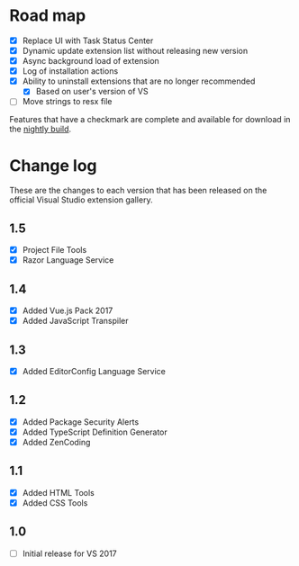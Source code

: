 # Road map

- [x] Replace UI with Task Status Center
- [x] Dynamic update extension list without releasing new version
- [x] Async background load of extension
- [x] Log of installation actions
- [x] Ability to uninstall extensions that are no longer recommended
  - [x] Based on user's version of VS
- [ ] Move strings to resx file

Features that have a checkmark are complete and available for
download in the
[nightly build](http://vsixgallery.com/extension/92e3e73b-510f-45bb-8aee-c637e83778b3/).

# Change log

These are the changes to each version that has been released
on the official Visual Studio extension gallery.

## 1.5

- [x] Project File Tools
- [x] Razor Language Service

## 1.4

- [x] Added Vue.js Pack 2017
- [x] Added JavaScript Transpiler

## 1.3

- [x] Added EditorConfig Language Service

## 1.2

- [x] Added Package Security Alerts
- [x] Added TypeScript Definition Generator
- [x] Added ZenCoding

## 1.1

- [x] Added HTML Tools
- [x] Added CSS Tools

## 1.0

- [ ] Initial release for VS 2017